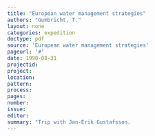 ```yaml
---
title: "European water management strategies"
authors: "Gumbricht, T."
layout: none
categories: expedition
doctype: pdf
source: 'European water management strategies'
pageurl: '#'
date: 1990-08-31
projectid:
project:
location:
pattern:
process:
pages:
number:
issue:
editor:
summary: "Trip with Jan-Erik Gustafsson.
---
```

